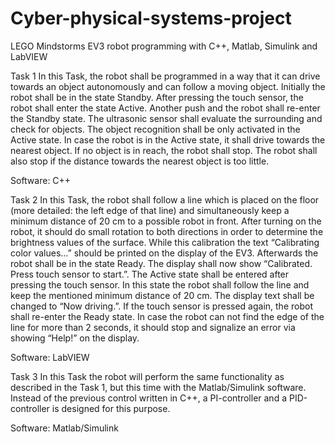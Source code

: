 # Cyber-physical-systems-project
LEGO Mindstorms EV3 robot programming with C++, Matlab, Simulink and LabVIEW

Task 1
In this Task, the robot shall be programmed in a way that it can drive towards an object autonomously and can follow a moving object.
Initially the robot shall be in the state Standby. After pressing the touch sensor, the robot shall enter the state Active. Another push and the robot shall re-enter the Standby
state. The ultrasonic sensor shall evaluate the surrounding and check for objects. The object recognition shall be only activated in the Active state. In case the robot is in the Active state, it shall drive towards the nearest object. If no object is in reach, the robot shall stop. The robot shall also stop if the distance towards the nearest object is too little.

Software: C++

Task 2
In this Task, the robot shall follow a line which is placed on the floor (more detailed: the left edge of that line) and simultaneously keep a minimum distance of 20 cm to
a possible robot in front. After turning on the robot, it should do small rotation to both directions in order to determine the brightness values of the surface. While this
calibration the text “Calibrating color values...” should be printed on the display of the EV3. Afterwards the robot shall be in the state Ready. The display shall now show
“Calibrated. Press touch sensor to start.”. The Active state shall be entered after pressing the touch sensor. In this state the robot shall follow the line and keep the mentioned minimum distance of 20 cm. The display text shall be changed to “Now driving.”. If the touch sensor is pressed again, the robot shall re-enter the Ready state. In case the robot can not find the edge of the line for more than 2 seconds, it should stop and signalize an error via showing “Help!” on the display.

Software: LabVIEW

Task 3
In this Task the robot will perform the same functionality as described in the Task 1, but this time with the Matlab/Simulink software. Instead of the previous control written in C++, a PI-controller and a PID-controller is designed for this purpose. 

Software: Matlab/Simulink
